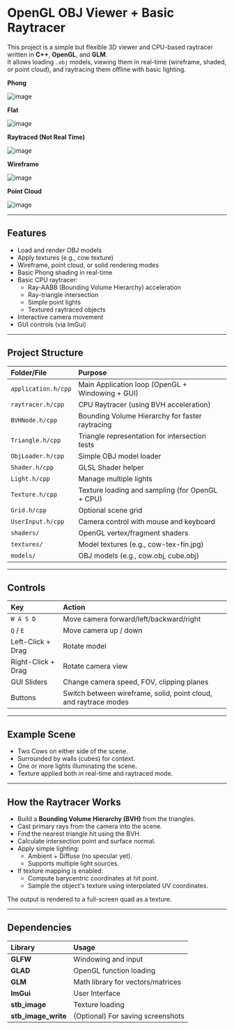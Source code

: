 # OpenGL OBJ Viewer + Basic Raytracer

This project is a simple but flexible 3D viewer and CPU-based raytracer written in **C++**, **OpenGL**, and **GLM**.  
It allows loading `.obj` models, viewing them in real-time (wireframe, shaded, or point cloud), and raytracing them offline with basic lighting.


**Phong** 

![image](https://github.com/user-attachments/assets/1ab937e4-cb85-4944-b458-3a8d4a2fdd3e)


**Flat**

![image](https://github.com/user-attachments/assets/e6bac5ab-9dde-42f5-a7c4-b591f3b8970d)


**Raytraced (Not Real Time)**

![image](https://github.com/user-attachments/assets/007f764a-b7c3-4a76-926d-adddc16be4f1)


**Wireframe**

![image](https://github.com/user-attachments/assets/72e6216c-8b49-4d11-8ef6-18a665b1514c)


**Point Cloud**

![image](https://github.com/user-attachments/assets/0765d651-f80c-47e1-8f95-9e95d194c152)

---

## Features

- Load and render OBJ models
- Apply textures (e.g., cow texture)
- Wireframe, point cloud, or solid rendering modes
- Basic Phong shading in real-time
- Basic CPU raytracer:
  - Ray-AABB (Bounding Volume Hierarchy) acceleration
  - Ray-triangle intersection
  - Simple point lights
  - Textured raytraced objects
- Interactive camera movement
- GUI controls (via ImGui)

---

## Project Structure

| Folder/File | Purpose |
|:------------|:--------|
| `application.h/cpp` | Main Application loop (OpenGL + Windowing + GUI) |
| `raytracer.h/cpp` | CPU Raytracer (using BVH acceleration) |
| `BVHNode.h/cpp` | Bounding Volume Hierarchy for faster raytracing |
| `Triangle.h/cpp` | Triangle representation for intersection tests |
| `ObjLoader.h/cpp` | Simple OBJ model loader |
| `Shader.h/cpp` | GLSL Shader helper |
| `Light.h/cpp` | Manage multiple lights |
| `Texture.h/cpp` | Texture loading and sampling (for OpenGL + CPU) |
| `Grid.h/cpp` | Optional scene grid |
| `UserInput.h/cpp` | Camera control with mouse and keyboard |
| `shaders/` | OpenGL vertex/fragment shaders |
| `textures/` | Model textures (e.g., cow-tex-fin.jpg) |
| `models/` | OBJ models (e.g., cow.obj, cube.obj) |

---

## Controls

| Key | Action |
|:----|:-------|
| `W A S D` | Move camera forward/left/backward/right |
| `Q` / `E` | Move camera up / down |
| Left-Click + Drag | Rotate model |
| Right-Click + Drag | Rotate camera view |
| GUI Sliders | Change camera speed, FOV, clipping planes |
| Buttons | Switch between wireframe, solid, point cloud, and raytrace modes |

---

## Example Scene

- Two Cows on either side of the scene.
- Surrounded by walls (cubes) for context.
- One or more lights illuminating the scene.
- Texture applied both in real-time and raytraced mode.

---

## How the Raytracer Works

- Build a **Bounding Volume Hierarchy (BVH)** from the triangles.
- Cast primary rays from the camera into the scene.
- Find the nearest triangle hit using the BVH.
- Calculate intersection point and surface normal.
- Apply simple lighting:
  - Ambient + Diffuse (no specular yet).
  - Supports multiple light sources.
- If texture mapping is enabled:
  - Compute barycentric coordinates at hit point.
  - Sample the object's texture using interpolated UV coordinates.

The output is rendered to a full-screen quad as a texture.

---

## Dependencies

| Library | Usage |
|:--------|:------|
| **GLFW** | Windowing and input |
| **GLAD** | OpenGL function loading |
| **GLM** | Math library for vectors/matrices |
| **ImGui** | User Interface |
| **stb_image** | Texture loading |
| **stb_image_write** | (Optional) For saving screenshots |
